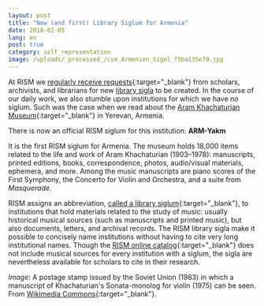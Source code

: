 ```yaml
---
layout: post
title: "New (and first) Library Siglum for Armenia"
date: 2018-02-05
lang: en
post: true
category: self_representation
image: /uploads/_processed_/csm_Armenien_Sigel_f5ba135e79.jpg
---
```



At RISM we [regularly receive requests](http://www.rism.info/en/home/newsdetails/browse/1/select/electronic_resources/article/47/no-siglum-no-problem.html){:target="_blank"} from scholars, archivists, and librarians for new [library sigla](/sigla.html) to be created. In the course of our daily work, we also stumble upon institutions for which we have no siglum. Such was the case when we read about the [Aram Khachaturian Museum](http://akhachaturianmuseum.am/?lg=en){:target="_blank"} in Yerevan, Armenia.

There is now an official RISM siglum for this institution: **ARM-Yakm**

It is the first RISM siglum for Armenia. The museum holds 18,000 items related to the life and work of Aram Khachaturian (1903–1978): manuscripts, printed editions, books, correspondence, photos, audio/visual materials, ephemera, and more. Among the music manuscripts are piano scores of the First Symphony, the Concerto for Violin and Orchestra, and a suite from _Masquerade_.

RISM assigns an abbreviation, [called a library siglum](http://www.rism.info/en/community/development/rism-sigla-catalogue/about-sigla.html){:target="_blank"}, to institutions that hold materials related to the study of music: usually historical musical sources (such as manuscripts and printed music), but also documents, letters, and archival records. The RISM library sigla make it possible to concisely name institutions without having to cite very long institutional names. Though the [RISM online catalog](https://opac.rism.info/){:target="_blank"} does not include musical sources for every institution with a siglum, the sigla are nevertheless available for scholars to cite in their research.


_Image_: A postage stamp issued by the Soviet Union (1983) in which a manuscript of Khachaturian's Sonata-monolog for violin (1975) can be seen. From [Wikimedia Commons](https://commons.wikimedia.org/wiki/File:1983_CPA_5394.jpg){:target="_blank"}.



<script type="text/javascript">var switchTo5x=true;</script><script type="text/javascript" src="http://w.sharethis.com/button/buttons.js"></script><script type="text/javascript">stLight.options({publisher: "9b601438-1ce1-49d8-bfd7-9cff5df54c17", doNotHash: false, doNotCopy: false, hashAddressBar: false});</script>